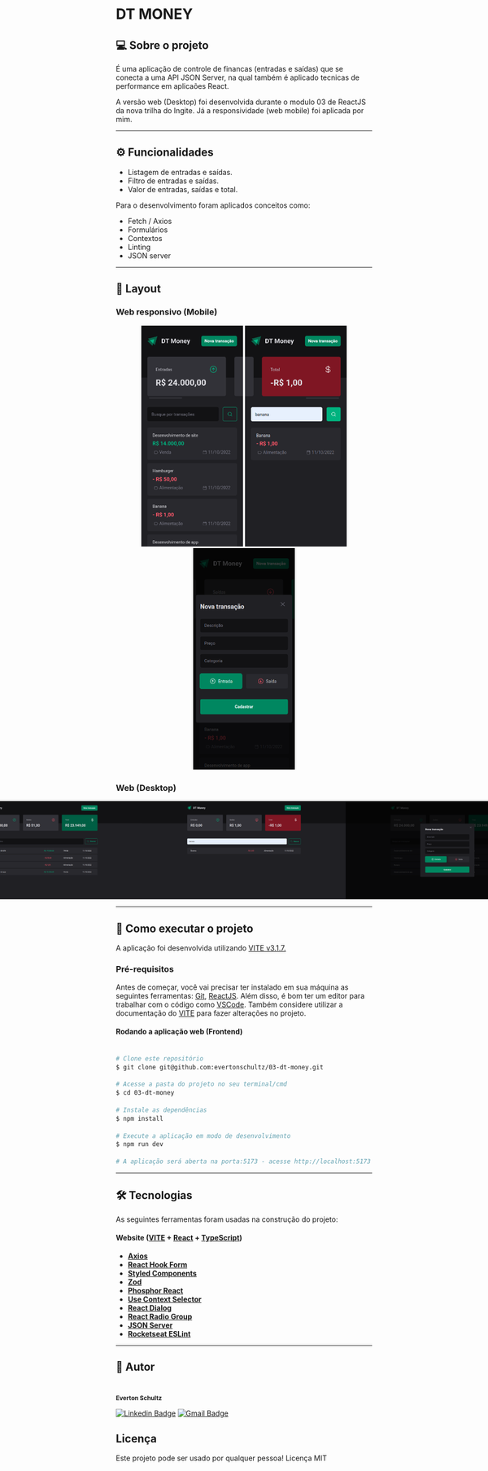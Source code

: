 # DT MONEY

## 💻 Sobre o projeto

<p>É uma aplicação de controle de financas (entradas e saídas) que se conecta a uma API JSON Server, na qual também é aplicado tecnicas de performance em aplicaões React. </p>
<p>A versão web (Desktop) foi desenvolvida durante o modulo 03 de ReactJS da nova trilha do Ingite. Já a responsividade (web mobile) foi aplicada por mim.</p>

---

## ⚙️ Funcionalidades

- Listagem de entradas e saídas.
- Filtro de entradas e saídas.
- Valor de entradas, saídas e total.

Para o desenvolvimento foram aplicados conceitos como:
- Fetch / Axios
- Formulários
- Contextos
- Linting
- JSON server

---

## 🎨 Layout

### Web responsivo (Mobile)

<p align="center">
  <img alt="DtMoney" title="#DtMoney" src="./src/assets/layout/mobile-home.png" width="200px">

  <img alt="DtMoney" title="#DtMoney" src="./src/assets/layout/mobile-filter.png" width="200px">

  <img alt="DtMoney" title="#DtMoney" src="./src/assets/layout/mobile-modal.png" width="200px">
</p>

### Web (Desktop)

<p align="center" style="display: flex; align-items: flex-start; justify-content: center;">
  <img alt="DtMoney" title="#DtMoney" src="./src/assets/layout/web-home.png" width="400px">

  <img alt="DtMoney" title="#DtMoney" src="./src/assets/layout/web-filter.png" width="400px">

  <img alt="DtMoney" title="#DtMoney" src="./src/assets/layout/web-modal.png" width="400px">
</p>

---

## 🚀 Como executar o projeto
A aplicação foi desenvolvida utilizando [VITE v3.1.7.](https://vitejs.dev/)

### Pré-requisitos
Antes de começar, você vai precisar ter instalado em sua máquina as seguintes ferramentas: [Git](https://git-scm.com), [ReactJS](https://reactjs.org/). Além disso, é bom ter um editor para trabalhar com o código como [VSCode](https://code.visualstudio.com/). Também considere utilizar a documentação do [VITE](https://vitejs.dev/) para fazer alterações no projeto.

#### Rodando a aplicação web (Frontend)
```bash

# Clone este repositório
$ git clone git@github.com:evertonschultz/03-dt-money.git

# Acesse a pasta do projeto no seu terminal/cmd
$ cd 03-dt-money

# Instale as dependências
$ npm install

# Execute a aplicação em modo de desenvolvimento
$ npm run dev

# A aplicação será aberta na porta:5173 - acesse http://localhost:5173

```

---

## 🛠 Tecnologias
As seguintes ferramentas foram usadas na construção do projeto:

#### **Website**  ([VITE](https://vitejs.dev/)  +  [React](https://reactjs.org/)  +  [TypeScript](https://www.typescriptlang.org/))

-   **[Axios](https://axios-http.com/ptbr/docs/intro)**
-   **[React Hook Form](https://react-hook-form.com/)**
-   **[Styled Components](https://styled-components.com/)**
-   **[Zod](https://github.com/colinhacks/zod)**
-   **[Phosphor React](https://phosphoricons.com/)**
-   **[Use Context Selector](https://www.npmjs.com/package/use-context-selector)**
-   **[React Dialog](https://www.radix-ui.com/docs/primitives/components/dialog)**
-   **[React Radio Group](https://www.radix-ui.com/docs/primitives/components/radio-group)**
-   **[JSON Server](https://www.npmjs.com/package/json-server)**
-   **[Rocketseat ESLint](https://github.com/Rocketseat/eslint-config-rocketseat)**

---

## 🦸 Autor
<img style="border-radius: 50%;" src="https://avatars.githubusercontent.com/u/19807265?v=4" width="100px;" alt=""/>
 <br />
 <sub><b>Everton Schultz</b></sub></a>
 <br />

[![Linkedin Badge](https://img.shields.io/badge/-Everton-blue?style=flat-square&logo=Linkedin&logoColor=white&link=https://www.linkedin.com/in/https://www.linkedin.com/in/%C3%A9verton-schultz-824a1612b/)](https://www.linkedin.com/in/https://www.linkedin.com/in/%C3%A9verton-schultz-824a1612b/)
[![Gmail Badge](https://img.shields.io/badge/-evertonf.m.schultz98@gmail.com-c14438?style=flat-square&logo=Gmail&logoColor=white&link=mailto:evertonf.m.schultz98@gmail.com)](mailto:evertonf.m.schultz98@gmail.com)

## Licença
Este projeto pode ser usado por qualquer pessoa! Licença MIT

